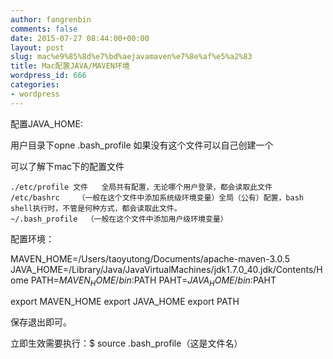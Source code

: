 ```yaml
---
author: fangrenbin
comments: false
date: 2015-07-27 08:44:00+00:00
layout: post
slug: mac%e9%85%8d%e7%bd%aejavamaven%e7%8e%af%e5%a2%83
title: Mac配置JAVA/MAVEN环境
wordpress_id: 666
categories:
- wordpress
---
```


配置JAVA_HOME:

用户目录下opne .bash_profile    如果没有这个文件可以自己创建一个

可以了解下mac下的配置文件

    ./etc/profile 文件   全局共有配置，无论哪个用户登录，都会读取此文件
    /etc/bashrc    （一般在这个文件中添加系统级环境变量）全局（公有）配置，bash shell执行时，不管是何种方式，都会读取此文件。
    ~/.bash_profile  （一般在这个文件中添加用户级环境变量）

配置环境：

MAVEN_HOME=/Users/taoyutong/Documents/apache-maven-3.0.5
JAVA_HOME=/Library/Java/JavaVirtualMachines/jdk1.7.0_40.jdk/Contents/Home
PATH=$MAVEN_HOME/bin:$PATH
PAHT=$JAVA_HOME/bin:$PAHT

export MAVEN_HOME
export JAVA_HOME
export PATH

 

保存退出即可。

立即生效需要执行：$ source .bash_profile（这是文件名）
